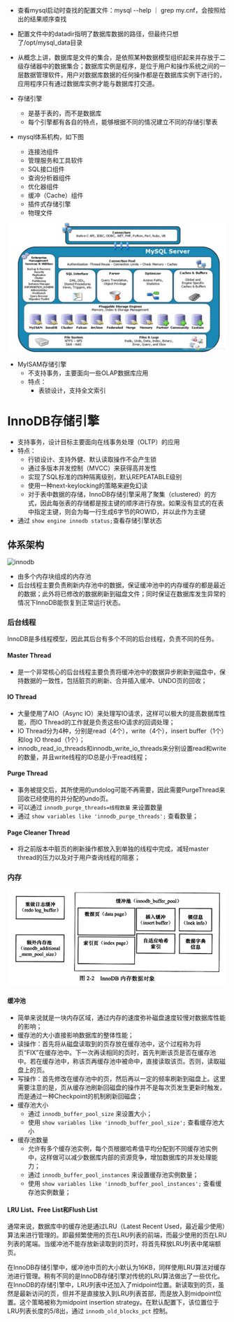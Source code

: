 + 查看mysql启动时查找的配置文件：mysql --help ｜ grep my.cnf，会按照给出的结果顺序查找

+ 配置文件中的datadir指明了数据库数据的路径，但最终只想了/opt/mysql_data目录

+ 从概念上讲，数据库是文件的集合，是依照某种数据模型组织起来并存放于二级存储器中的数据集合；数据库实例是程序，是位于用户和操作系统之间的一层数据管理软件，用户对数据库数据的任何操作都是在数据库实例下进行的，应用程序只有通过数据库实例才能与数据库打交道。

+ 存储引擎
   + 是基于表的，而不是数据库
   + 每个引擎都有各自的特点，能够根据不同的情况建立不同的存储引擎表

+ mysql体系机构，如下图
   + 连接池组件
   + 管理服务和工具软件
   + SQL接口组件
   + 查询分析器组件
   + 优化器组件
   + 缓冲（Cache）组件
   + 插件式存储引擎
   + 物理文件

![mysql](./pic/mysql.jpg)

+ MyISAM存储引擎
   + 不支持事务，主要面向一些OLAP数据库应用
   + 特点：
      + 表锁设计，支持全文索引

# InnoDB存储引擎

   + 支持事务，设计目标主要面向在线事务处理（OLTP）的应用
   + 特点：
      + 行锁设计、支持外健、默认读取操作不会产生锁
      + 通过多版本并发控制（MVCC）来获得高并发性
      + 实现了SQL标准的四种隔离级别，默认REPEATABLE级别
      + 使用一种next-keylocking的策略来避免幻读
      + 对于表中数据的存储，InnoDB存储引擎采用了聚集（clustered）的方式，因此每张表的存储都是按主键的顺序进行存放。如果没有显式的在表中指定主键，则会为每一行生成6字节的ROWID，并以此作为主键
   + 通过 ``` show engine innodb status; ```查看存储引擎状态

## 体系架构

![innodb](./ic/InnoDB.png)

   + 由多个内存块组成的内存池
   + 后台线程主要负责刷新内存池中的数据，保证缓冲池中的内存缓存的都是最近的数据；此外将已修改的数据刷新到磁盘文件；同时保证在数据库发生异常的情况下InnoDB能恢复到正常运行状态。

### 后台线程

InnoDB是多线程模型，因此其后台有多个不同的后台线程，负责不同的任务。

#### Master Thread

   + 是一个非常核心的后台线程主要负责将缓冲池中的数据异步刷新到磁盘中，保持数据的一致性，包括脏页的刷新、合并插入缓冲、UNDO页的回收；

#### IO Thread

   + 大量使用了AIO（Async IO）来处理写IO请求，这样可以极大的提高数据库性能，而IO Thread的工作就是负责这些IO请求的回调处理； 
   + IO Thread分为4种，分别是read（4个），write（4个），insert buffer（1个）和log IO thread（1个）；
   + innodb_read_io_threads和innodb_write_io_threads来分别设置read和write的数量，并且write线程的ID总是小于read线程；

#### Purge Thread

   + 事务被提交后，其所使用的undolog可能不再需要，因此需要PurgeThread来回收已经使用的并分配的undo页。
   + 可以通过 ``` innodb_purge_threads=线程数量 ``` 来设置数量
   + 通过 ``` show variables like 'innodb_purge_threads'; ``` 查看数量；

#### Page Cleaner Thread

   + 将之前版本中脏页的刷新操作都放入到单独的线程中完成，减轻master thread的压力以及对于用户查询线程的阻塞；

### 内存

![InnoDB内存数据对象](./pic/InnoDB内存数据对象.png)

#### 缓冲池

   + 简单来说就是一块内存区域，通过内存的速度弥补磁盘速度较慢对数据库性能的影响；
   + 缓存池的大小直接影响数据库的整体性能；
   + 读操作：首先将从磁盘读取到的页存放在缓存池中，这个过程称为将页“FIX”在缓存池中。下一次再读相同的页时，首先判断该页是否在缓存池中。若在缓存池中，称该页再缓存池中被命中，直接读取该页。否则，读取磁盘上的页。
   + 写操作：首先修改在缓存池中的页，然后再以一定的频率刷新到磁盘上。这里需要注意的是，页从缓存池刷新回磁盘的操作并不是每次页发生更新时触发，而是通过一种Checkpoint的机制刷新回磁盘；
   + 缓存池大小
      + 通过 ``` innodb_buffer_pool_size ``` 来设置大小；
      + 使用 ``` show variables like 'innodb_buffer_pool_size'; ``` 查看缓存池大小
   + 缓存池数量
      + 允许有多个缓存池实例，每个页根据哈希值平均分配到不同缓存池实例中，这样做可以减少数据库内部的资源竞争，增加数据库的并发处理能力；
      + 通过 ``` innodb_buffer_pool_instances ``` 来设置缓存池实例数量；
      + 使用 ``` show variables like 'innodb_buffer_pool_instances'; ``` 查看缓存池实例数量；

#### LRU List、Free List和Flush List

通常来说，数据库中的缓存池是通过LRU（Latest Recent Used，最近最少使用）算法来进行管理的。即最频繁使用的页在LRU列表的前端，而最少使用的页在LRU列表的尾端。当缓冲池不能存放新读取到的页时，将首先释放LRU列表中尾端额页。

在InnoDB存储引擎中，缓冲池中页的大小默认为16KB，同样使用LRU算法对缓存池进行管理。稍有不同的是InnoDB存储引擎对传统的LRU算法做出了一些优化。在InnoDB的存储引擎中，LRU列表中还加入了midpoint位置。新读取到的页，虽然是最新访问的页，但并不是直接放入到LRU列表首部，而是放入到midpoint位置。这个策略被称为midpoint insertion strategy。在默认配置下，该位置位于LRU列表长度的5/8出，通过 ``` innodb_old_blocks_pct ``` 控制。